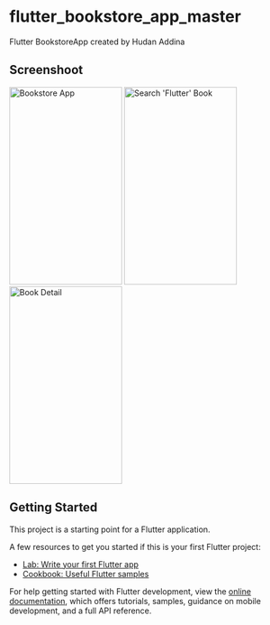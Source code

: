 # flutter_bookstore_app_master

Flutter BookstoreApp  created by Hudan Addina

## Screenshoot
<p float="left">
<img src="https://res.cloudinary.com/dxrioyfam/image/upload/v1680339006/Flutter-Bookstore-App/w017otpacutawzfa3v8u.jpg" width="200" height="350" alt="Bookstore App"/>
<img src="https://res.cloudinary.com/dxrioyfam/image/upload/v1680339006/Flutter-Bookstore-App/f96ra4nfblgc9mb05ddy.jpg" width="200" height="350" alt="Search 'Flutter' Book"/>
<img src="https://res.cloudinary.com/dxrioyfam/image/upload/v1680339006/Flutter-Bookstore-App/jnz1wzqan9bjbc6mbnep.jpg" width="200" height="350" alt="Book Detail"/>
</p>

## Getting Started

This project is a starting point for a Flutter application.

A few resources to get you started if this is your first Flutter project:

- [Lab: Write your first Flutter app](https://docs.flutter.dev/get-started/codelab)
- [Cookbook: Useful Flutter samples](https://docs.flutter.dev/cookbook)

For help getting started with Flutter development, view the
[online documentation](https://docs.flutter.dev/), which offers tutorials,
samples, guidance on mobile development, and a full API reference.
